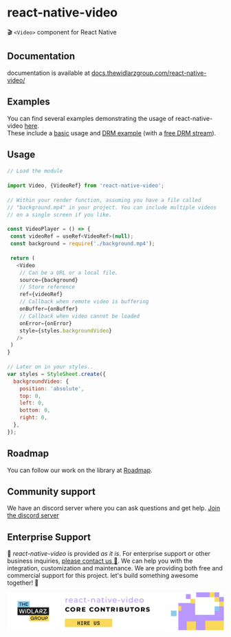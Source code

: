 # react-native-video
🎬 `<Video>` component for React Native

## Documentation
documentation is available at [docs.thewidlarzgroup.com/react-native-video/](https://docs.thewidlarzgroup.com/react-native-video/?utm_source=rnv&utm_medium=readme&utm_campaign=docs&utm_id=text)

## Examples
You can find several examples demonstrating the usage of react-native-video [here](https://github.com/TheWidlarzGroup/react-native-video/tree/master/examples). <br />
These include a [basic](https://github.com/TheWidlarzGroup/react-native-video/blob/master/examples/common/BasicExample.tsx) usage and [DRM example](https://github.com/TheWidlarzGroup/react-native-video/blob/master/examples/common/DRMExample.tsx) (with a [free DRM stream](https://www.thewidlarzgroup.com/services/free-drm-token-generator-for-video?utm_source=rnv&utm_medium=readme&utm_campaign=drm&utm_id=free-drm)).

## Usage

```javascript
// Load the module

import Video, {VideoRef} from 'react-native-video';

// Within your render function, assuming you have a file called
// "background.mp4" in your project. You can include multiple videos
// on a single screen if you like.

const VideoPlayer = () => {
 const videoRef = useRef<VideoRef>(null);
 const background = require('./background.mp4');

 return (
   <Video 
    // Can be a URL or a local file.
    source={background}
    // Store reference  
    ref={videoRef}
    // Callback when remote video is buffering                                      
    onBuffer={onBuffer}
    // Callback when video cannot be loaded              
    onError={onError}               
    style={styles.backgroundVideo}
   />
 )
}

// Later on in your styles..
var styles = StyleSheet.create({
  backgroundVideo: {
    position: 'absolute',
    top: 0,
    left: 0,
    bottom: 0,
    right: 0,
  },
});
```

## Roadmap
You can follow our work on the library at [Roadmap](https://github.com/orgs/TheWidlarzGroup/projects/6).

## Community support
We have an discord server where you can ask questions and get help. [Join the discord server](https://discord.gg/WXuM4Tgb9X)

## Enterprise Support
<p>
  📱 <i>react-native-video</i> is provided <i>as it is</i>. For enterprise support or other business inquiries, <a href="https://www.thewidlarzgroup.com/?utm_source=rnv&utm_medium=readme&utm_campaign=enterprise&utm_id=text#Contact">please contact us 🤝</a>. We can help you with the integration, customization and maintenance. We are providing both free and commercial support for this project. let's build something awesome together! 🚀
</p>
<a href="https://www.thewidlarzgroup.com/?utm_source=rnv&utm_medium=readme&utm_campaign=enterprise&utm_id=banner">
  <picture>
    <source media="(prefers-color-scheme: dark)" srcset="./docs/assets/baners/twg-dark.png" />
    <source media="(prefers-color-scheme: light)" srcset="./docs/assets/baners/twg-light.png" />
    <img alt="TheWidlarzGroup" src="./docs/assets/baners/twg-light.png" />
  </picture>
</a>
